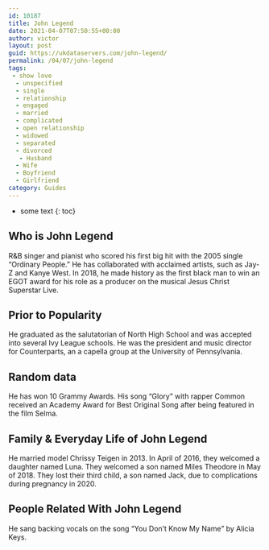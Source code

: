 ```yaml
---
id: 10187
title: John Legend
date: 2021-04-07T07:50:55+00:00
author: victor
layout: post
guid: https://ukdataservers.com/john-legend/
permalink: /04/07/john-legend
tags:
 - show love
  - unspecified
  - single
  - relationship
  - engaged
  - married
  - complicated
  - open relationship
  - widowed
  - separated
  - divorced
   - Husband
  - Wife
  - Boyfriend
  - Girlfriend
category: Guides
---
```


* some text
{: toc}


## Who is John Legend



R&B singer and pianist who scored his first big hit with the 2005 single &#8220;Ordinary People.&#8221; He has collaborated with acclaimed artists, such as Jay-Z and Kanye West. In 2018, he made history as the first black man to win an EGOT award for his role as a producer on the musical Jesus Christ Superstar Live.

                
                
                
## Prior to Popularity



He graduated as the salutatorian of North High School and was accepted into several Ivy League schools. He was the president and music director for Counterparts, an a capella group at the University of Pennsylvania. 

                
                
                
## Random data



He has won 10 Grammy Awards. His song &#8220;Glory&#8221; with rapper Common received an Academy Award for Best Original Song after being featured in the film Selma. 

                
                
                
## Family & Everyday Life of John Legend



He married model Chrissy Teigen in 2013. In April of 2016, they welcomed a daughter named Luna. They welcomed a son named Miles Theodore in May of 2018. They lost their third child, a son named Jack, due to complications during pregnancy in 2020. 

                
                
                
## People Related With John Legend



He sang backing vocals on the song &#8220;You Don&#8217;t Know My Name&#8221; by Alicia Keys.  

                
              
            
          
          
          